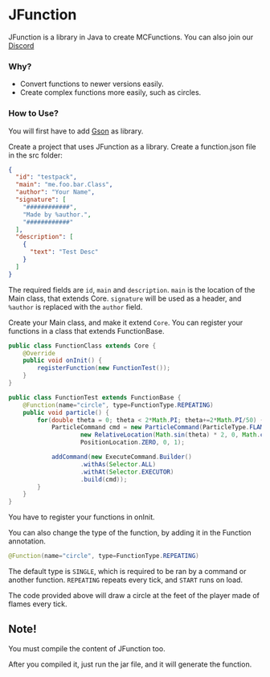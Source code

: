 # JFunction
JFunction is a library in Java to create MCFunctions.
You can also join our [Discord](https://discord.gg/ux6zzd)

### Why?
- Convert functions to newer versions easily.
- Create complex functions more easily, such as circles.

### How to Use?
You will first have to add [Gson](https://github.com/google/gson) as library.

Create a project that uses JFunction as a library.
Create a function.json file in the src folder:
```json
{
  "id": "testpack",
  "main": "me.foo.bar.Class",
  "author": "Your Name",
  "signature": [
    "############",
    "Made by %author.",
    "############"
  ],
  "description": [
    {
      "text": "Test Desc"
    }
  ]
}
```
The required fields are `id`, `main` and `description`.
`main` is the location of the Main class, that extends Core.
`signature` will be used as a header, and `%author` is replaced with the `author` field.

Create your Main class, and make it extend `Core`. You can register your functions in a class that extends FunctionBase.
```java
public class FunctionClass extends Core {
    @Override
    public void onInit() {
		registerFunction(new FunctionTest());
    }
}
```
```java
public class FunctionTest extends FunctionBase {
    @Function(name="circle", type=FunctionType.REPEATING)
    public void particle() {
        for(double theta = 0; theta < 2*Math.PI; theta+=2*Math.PI/50) {
            ParticleCommand cmd = new ParticleCommand(ParticleType.FLAME,
                    new RelativeLocation(Math.sin(theta) * 2, 0, Math.cos(theta) * 2),
                    PositionLocation.ZERO, 0, 1);

            addCommand(new ExecuteCommand.Builder()
                    .withAs(Selector.ALL)
                    .withAt(Selector.EXECUTOR)
                    .build(cmd));
        }
    }
}
```
You have to register your functions in onInit.

You can also change the type of the function, by adding it in the Function annotation.
```java
@Function(name="circle", type=FunctionType.REPEATING)
```
The default type is `SINGLE`, which is required to be ran by a command or another function.
`REPEATING` repeats every tick, and `START` runs on load.

The code provided above will draw a circle at the feet of the player made of flames every tick.

## Note!
You must compile the content of JFunction too.

After you compiled it, just run the jar file, and it will generate the function.

